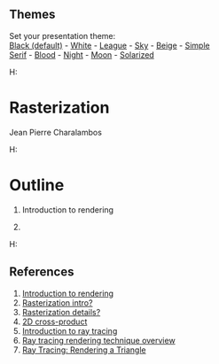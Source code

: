 <section id="themes">
	<h2>Themes</h2>
		<p>
			Set your presentation theme: <br>
			<!-- Hacks to swap themes after the page has loaded. Not flexible and only intended for the reveal.js demo deck. -->
                        <a href="#" onclick="document.getElementById('theme').setAttribute('href','css/theme/black.css'); return false;">Black (default)</a> -
			<a href="#" onclick="document.getElementById('theme').setAttribute('href','css/theme/white.css'); return false;">White</a> -
			<a href="#" onclick="document.getElementById('theme').setAttribute('href','css/theme/league.css'); return false;">League</a> -
			<a href="#" onclick="document.getElementById('theme').setAttribute('href','css/theme/sky.css'); return false;">Sky</a> -
			<a href="#" onclick="document.getElementById('theme').setAttribute('href','css/theme/beige.css'); return false;">Beige</a> -
			<a href="#" onclick="document.getElementById('theme').setAttribute('href','css/theme/simple.css'); return false;">Simple</a> <br>
			<a href="#" onclick="document.getElementById('theme').setAttribute('href','css/theme/serif.css'); return false;">Serif</a> -
			<a href="#" onclick="document.getElementById('theme').setAttribute('href','css/theme/blood.css'); return false;">Blood</a> -
			<a href="#" onclick="document.getElementById('theme').setAttribute('href','css/theme/night.css'); return false;">Night</a> -
			<a href="#" onclick="document.getElementById('theme').setAttribute('href','css/theme/moon.css'); return false;">Moon</a> -
			<a href="#" onclick="document.getElementById('theme').setAttribute('href','css/theme/solarized.css'); return false;">Solarized</a>
		</p>
</section>

H:

# Rasterization

Jean Pierre Charalambos

H:

# Outline

1. Introduction to rendering
<!-- .element: class="fragment" data-fragment-index="1"-->
2. 
<!-- .element: class="fragment" data-fragment-index="1"-->
<!-- .element: class="fragment" data-fragment-index="1"-->

H:

## References

1. [Introduction to rendering](http://www.scratchapixel.com/lessons/3d-basic-rendering/rendering-3d-scene-overview/)
1. [Rasterization intro?](http://www.scratchapixel.com/lessons/3d-basic-rendering/rasterization-practical-implementation)
1. [Rasterization details?](http://www.scratchapixel.com/lessons/3d-basic-rendering/rasterization-practical-implementation/rasterization-stage)
1. [2D cross-product](https://www.gamedev.net/forums/topic/289972-cross-product-of-2d-vectors/)
1. [Introduction to ray tracing](http://www.scratchapixel.com/lessons/3d-basic-rendering/introduction-to-ray-tracing)
1. [Ray tracing rendering technique overview](http://www.scratchapixel.com/lessons/3d-basic-rendering/ray-tracing-overview)
1. [Ray Tracing: Rendering a Triangle](http://www.scratchapixel.com/lessons/3d-basic-rendering/ray-tracing-rendering-a-triangle/barycentric-coordinates)
